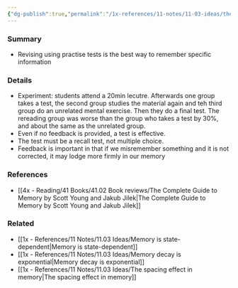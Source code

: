```yaml
---
{"dg-publish":true,"permalink":"/1x-references/11-notes/11-03-ideas/the-testing-effect-revising-with-practise-tests-is-the-most-effective/","title":"Revising with practise tests is the most"}
---
```



### Summary
- Revising using practise tests is the best way to remember specific information

### Details
- Experiment: students attend a 20min lecutre. Afterwards one group takes a test, the second group studies the material again and teh third group do an unrelated mental exercise. Then they do a final test. The rereading group was worse than the group who takes a test by 30%, and about the same as the unrelated group.
- Even if no feedback is provided, a test is effective.
- The test must be a recall test, not multiple choice.
- Feedback is important in that if we misremember something and it is not corrected, it may lodge more firmly in our memory

### References
- [[4x - Reading/41 Books/41.02 Book reviews/The Complete Guide to Memory by Scott Young and Jakub Jilek\|The Complete Guide to Memory by Scott Young and Jakub Jilek]]

### Related
- [[1x - References/11 Notes/11.03 Ideas/Memory is state-dependent\|Memory is state-dependent]]
- [[1x - References/11 Notes/11.03 Ideas/Memory decay is exponential\|Memory decay is exponential]]
- [[1x - References/11 Notes/11.03 Ideas/The spacing effect in memory\|The spacing effect in memory]]
